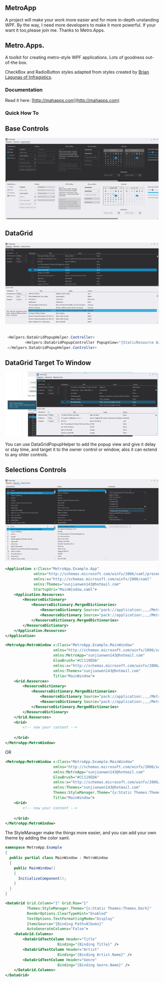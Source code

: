 ## MetroApp

A project will make your work more easier and for more in-depth unstanding WPF.
By the way, I need more developers to make it more powerful.
If your want it too,please join me.
Thanks to Metro.Apps.

## Metro.Apps.
A toolkit for creating metro-style WPF applications. Lots of goodness out-of-the box.

CheckBox and RadioButton styles adapted from styles created by [Brian Lagunas of Infragistics](http://brianlagunas.com/free-metro-light-and-dark-themes-for-wpf-and-silverlight-microsoft-controls/).

### Documentation

Read it here: [http://mahapps.com](http://mahapps.com)

### Quick How To

## Base Controls
![image](https://github.com/JianwenSun/MetroApp/blob/master/MetroApp/Resources/basecontrol.png)

## DataGrid
![image](https://github.com/JianwenSun/MetroApp/blob/master/MetroApp/Resources/datagrid.png)

```csharp

 <Helpers:DataGridPopupHelper.Controller>
         <Helpers:DataGridPopupController PopupView="{StaticResource AzurePopupView}" IsDelay="False" IsStay="False" Target="DataGrid" StayTime="0:0:2"/>
 </Helpers:DataGridPopupHelper.Controller>
```
## DataGrid Target To Window
![image](https://github.com/JianwenSun/MetroApp/blob/master/MetroApp/Resources/popup_window_delay.png)

You can use DataGridPopupHelper to add the popup view and give it delay or stay time,
and target it to the owner control or window,
alos it can extend to any ohter controls.

## Selections Controls
![image](https://github.com/JianwenSun/MetroApp/blob/master/MetroApp/Resources/selections.png)

```XML
<Application x:Class="MetroApp.Example.App"
             xmlns="http://schemas.microsoft.com/winfx/2006/xaml/presentation"
             xmlns:x="http://schemas.microsoft.com/winfx/2006/xaml"
             xmlns:Themes="sunjianwen143@hotmail.com"
             StartupUri="MainWindow.xaml">
    <Application.Resources>
        <ResourceDictionary>
            <ResourceDictionary.MergedDictionaries>
                <ResourceDictionary Source="pack://application:,,,/MetroApp;component/Themes/Dark.xaml" />
                <ResourceDictionary Source="pack://application:,,,/MetroApp;component/Themes/Controls.xaml" />
            </ResourceDictionary.MergedDictionaries>
        </ResourceDictionary>
    </Application.Resources>
</Application>
```

```XML
<MetroApp:MetroWindow x:Class="MetroApp.Example.MainWindow"
					  xmlns="http://schemas.microsoft.com/winfx/2006/xaml/presentation"
					  xmlns:MetroApp="sunjianwen143@hotmail.com"
					  GlowBrush="#CC119EDA"
					  xmlns:x="http://schemas.microsoft.com/winfx/2006/xaml"
					  xmlns:Themes="sunjianwen143@hotmail.com"
					  Title="MainWindow">
	<Grid.Resources>
		<ResourceDictionary>
			<ResourceDictionary.MergedDictionaries>
				<ResourceDictionary Source="pack://application:,,,/MetroApp;component/Themes/Dark.xaml" />
				<ResourceDictionary Source="pack://application:,,,/MetroApp;component/Themes/Controls.xaml" />
			</ResourceDictionary.MergedDictionaries>
		</ResourceDictionary>
	</Grid.Resources>
	<Grid>
		<!-- now your content -->
  
	</Grid>
</MetroApp:MetroWindow>
```
OR
```XML
<MetroApp:MetroWindow x:Class="MetroApp.Example.MainWindow"
					  xmlns="http://schemas.microsoft.com/winfx/2006/xaml/presentation"
					  xmlns:MetroApp="sunjianwen143@hotmail.com"
					  GlowBrush="#CC119EDA"
					  xmlns:x="http://schemas.microsoft.com/winfx/2006/xaml"
					  xmlns:Themes="sunjianwen143@hotmail.com"
					  Themes:StyleManager.Theme="{x:Static Themes:Themes.Dark}"
					  Title="MainWindow">
	<Grid>
		<!-- now your content -->
  
	</Grid>
</MetroApp:MetroWindow>
```
The StyleManager make the things more easier, and you can add your own theme by adding the color xaml.

```csharp
namespace MetroApp.Example
{
  public partial class MainWindow : MetroWindow
  {
    public MainWindow()
    {
      InitializeComponent();
    }
  }
}
```
```XML
<DataGrid Grid.Column="1" Grid.Row="1"
          Themes:StyleManager.Theme="{x:Static Themes:Themes.Dark}"
          RenderOptions.ClearTypeHint="Enabled"
          TextOptions.TextFormattingMode="Display"
          ItemsSource="{Binding Path=Albums}"
          AutoGenerateColumns="False">
    <DataGrid.Columns>
        <DataGridTextColumn Header="Title"
                        Binding="{Binding Title}" />
        <DataGridTextColumn Header="Artist"
                        Binding="{Binding Artist.Name}" />
        <DataGridTextColumn Header="Genre"
                        Binding="{Binding Genre.Name}" />
    </DataGrid.Columns>
</DataGrid>
```
